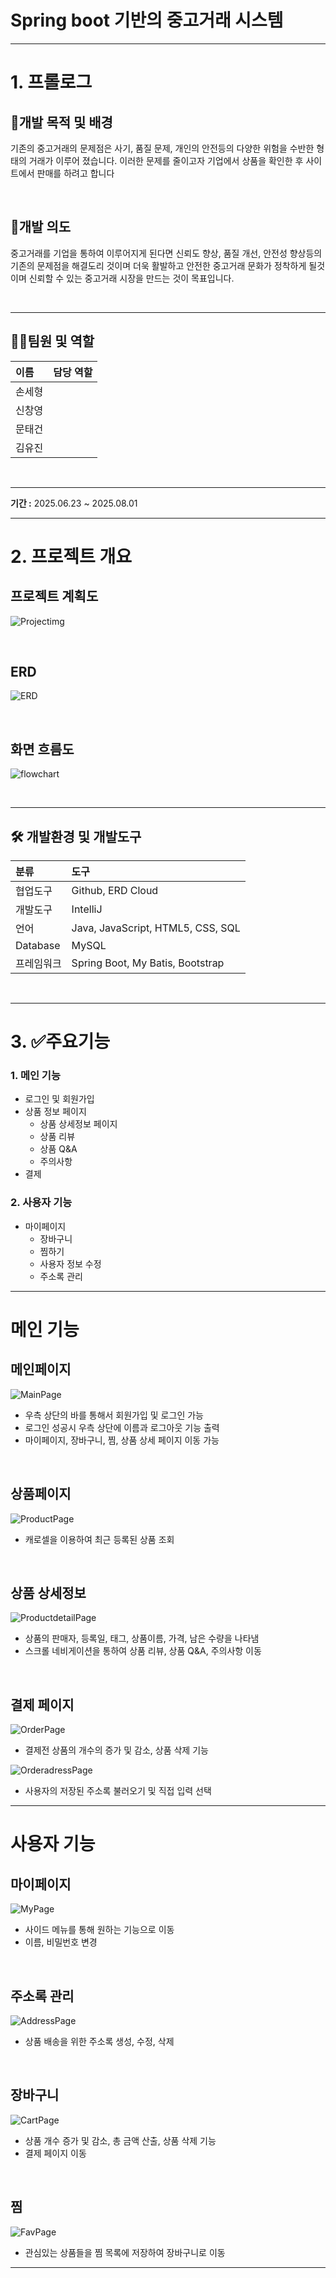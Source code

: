 # Spring boot 기반의 중고거래 시스템

***
# 1. 프롤로그
## 📌개발 목적 및 배경
기존의 중고거래의 문제점은 사기, 품질 문제, 개인의 안전등의 다양한 위험을 수반한 형태의 거래가 이루어 졌습니다.
이러한 문제를 줄이고자 기업에서 상품을 확인한 후 사이트에서 판매를 하려고 합니다

<br>

## 📌개발 의도
중고거래를 기업을 통하여 이루어지게 된다면 신뢰도 향상, 품질 개선, 안전성 향상등의 기존의 문제점을 해결도리 것이며
더욱 활발하고 안전한 중고거래 문화가 정착하게 될것이며 신뢰할 수 있는 중고거래 시장을 만드는 것이 목표입니다.

<br>

***
## 🧑‍💻팀원 및 역할
|이름| 담당 역할 |
|:----|:-----|
|손세형|      |
|신창영|      |
|문태건|      |
|김유진|      |

<br>

***

**기간 :**  2025.06.23 ~ 2025.08.01

***
# 2. 프로젝트 개요
## 프로젝트 계획도
![Projectimg](readmeimgs/project.png)

<br>

## ERD
![ERD](readmeimgs/ERD.png)

<br>

## 화면 흐름도
![flowchart](readmeimgs/flowchart.png)

<br>

***
## 🛠 개발환경 및 개발도구

| 분류       | 도구                                |
|:---------|:----------------------------------|
| 협업도구     | Github, ERD Cloud                 |
| 개발도구     | IntelliJ                          |
| 언어       | Java, JavaScript, HTML5, CSS, SQL |
| Database | MySQL                             |
| 프레임워크    | Spring Boot, My Batis, Bootstrap  |

<br>

***
# 3. ✅주요기능
### 1. 메인 기능
- 로그인 및 회원가입
- 상품 정보 페이지
  - 상품 상세정보 페이지
  - 상품 리뷰
  - 상품 Q&A
  - 주의사항
- 결제

### 2. 사용자 기능
- 마이페이지
  - 장바구니
  - 찜하기
  - 사용자 정보 수정
  - 주소록 관리

***
# 메인 기능
## 메인페이지
![MainPage](readmeimgs/MainPage.png)
- 우측 상단의 바를 통해서 회원가입 및 로그인 가능
- 로그인 성공시 우측 상단에 이름과 로그아웃 기능 출력
- 마이페이지, 장바구니, 찜, 상품 상세 페이지 이동 가능

<br>

## 상품페이지
![ProductPage](readmeimgs/Productimg.png)
- 캐로셀을 이용하여 최근 등록된 상품 조회

<br>

## 상품 상세정보
![ProductdetailPage](readmeimgs/ProductdetailPage.png)
- 상품의 판매자, 등록일, 태그, 상품이름, 가격, 남은 수량을 나타냄
- 스크롤 네비게이션을 통하여 상품 리뷰, 상품 Q&A, 주의사항 이동

<br>

## 결제 페이지
![OrderPage](readmeimgs/OrderPage.png)
- 결제전 상품의 개수의 증가 및 감소, 상품 삭제 기능

![OrderadressPage](readmeimgs/OrderAdr.gif)
- 사용자의 저장된 주소록 불러오기 및 직접 입력 선택

***
# 사용자 기능
## 마이페이지
![MyPage](readmeimgs/MyPage.png)
- 사이드 메뉴를 통해 원하는 기능으로 이동
- 이름, 비밀번호 변경

<br>

## 주소록 관리
![AddressPage](readmeimgs/AddressPage.png)
- 상품 배송을 위한 주소록 생성, 수정, 삭제

<br>

## 장바구니
![CartPage](readmeimgs/CartPage.png)
- 상품 개수 증가 및 감소, 총 금액 산출, 상품 삭제 기능
- 결제 페이지 이동

<br>

## 찜
![FavPage](readmeimgs/FavPage.png)
- 관심있는 상품들을 찜 목록에 저장하여 장바구니로 이동

***